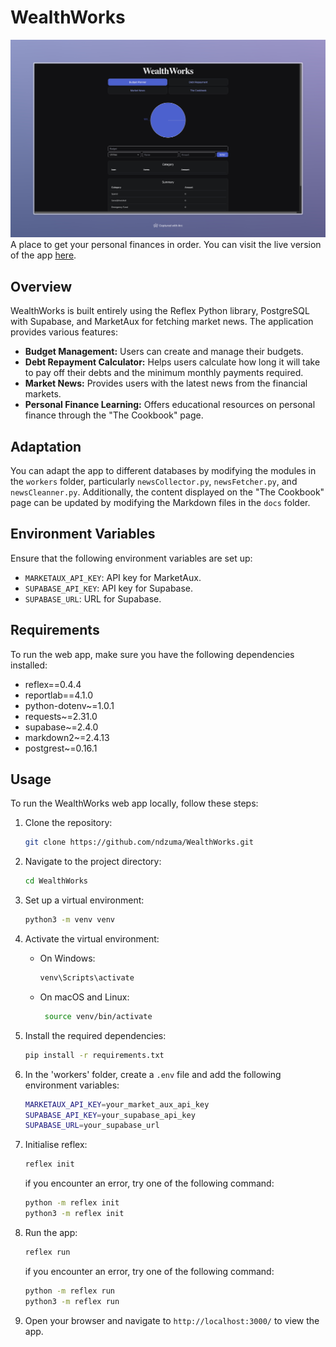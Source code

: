 # WealthWorks
![Budget planner _ WealthWorks.jpeg](assets%2FBudget%20planner%20_%20WealthWorks.jpeg)
A place to get your personal finances in order. You can visit the live version of the app [here](https://wealthworks.reflex.run/).

## Overview

WealthWorks is built entirely using the Reflex Python library, PostgreSQL with Supabase, and MarketAux for fetching market news. The application provides various features:

- **Budget Management:** Users can create and manage their budgets.
- **Debt Repayment Calculator:** Helps users calculate how long it will take to pay off their debts and the minimum monthly payments required.
- **Market News:** Provides users with the latest news from the financial markets.
- **Personal Finance Learning:** Offers educational resources on personal finance through the "The Cookbook" page.

## Adaptation

You can adapt the app to different databases by modifying the modules in the `workers` folder, particularly `newsCollector.py`, `newsFetcher.py`, and `newsCleanner.py`. Additionally, the content displayed on the "The Cookbook" page can be updated by modifying the Markdown files in the `docs` folder.

## Environment Variables

Ensure that the following environment variables are set up:

- `MARKETAUX_API_KEY`: API key for MarketAux.
- `SUPABASE_API_KEY`: API key for Supabase.
- `SUPABASE_URL`: URL for Supabase.

## Requirements

To run the web app, make sure you have the following dependencies installed:

- reflex==0.4.4
- reportlab==4.1.0
- python-dotenv~=1.0.1
- requests~=2.31.0
- supabase~=2.4.0
- markdown2~=2.4.13
- postgrest~=0.16.1

## Usage

To run the WealthWorks web app locally, follow these steps:

1. Clone the repository:

   ```bash
   git clone https://github.com/ndzuma/WealthWorks.git
    ```
2. Navigate to the project directory:

   ```bash
   cd WealthWorks
   ```
3. Set up a virtual environment:

   ```bash
   python3 -m venv venv
   ```
4. Activate the virtual environment:
   - On Windows:

      ```bash
      venv\Scripts\activate
      ```
   - On macOS and Linux:

      ```bash
       source venv/bin/activate
       ```
5. Install the required dependencies:

   ```bash
   pip install -r requirements.txt
   ```
6. In the 'workers' folder, create a `.env` file and add the following environment variables:

   ```bash
   MARKETAUX_API_KEY=your_market_aux_api_key
   SUPABASE_API_KEY=your_supabase_api_key
   SUPABASE_URL=your_supabase_url
   ```
7. Initialise reflex:

   ```bash
   reflex init
   ```
   if you encounter an error, try one of the following command:

   ```bash
   python -m reflex init
   python3 -m reflex init
    ```
8. Run the app:

   ```bash
   reflex run
   ```
   if you encounter an error, try one of the following command:

   ```bash
   python -m reflex run
   python3 -m reflex run
    ```
9. Open your browser and navigate to `http://localhost:3000/` to view the app.
